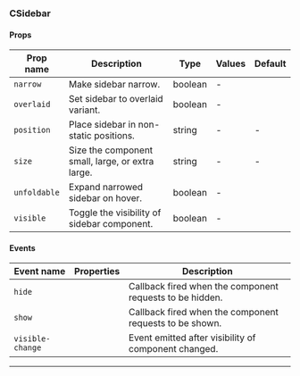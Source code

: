 ### CSidebar

#### Props

| Prop name               | Description                                      | Type    | Values | Default |
| ----------------------- | ------------------------------------------------ | ------- | ------ | ------- |
| <code>narrow</code>     | Make sidebar narrow.                             | boolean | -      |         |
| <code>overlaid</code>   | Set sidebar to overlaid variant.                 | boolean | -      |         |
| <code>position</code>   | Place sidebar in non-static positions.           | string  | -      | -       |
| <code>size</code>       | Size the component small, large, or extra large. | string  | -      | -       |
| <code>unfoldable</code> | Expand narrowed sidebar on hover.                | boolean | -      |         |
| <code>visible</code>    | Toggle the visibility of sidebar component.      | boolean | -      |         |

#### Events

| Event name                  | Properties | Description                                              |
| --------------------------- | ---------- | -------------------------------------------------------- |
| <code>hide</code>           |            | Callback fired when the component requests to be hidden. |
| <code>show</code>           |            | Callback fired when the component requests to be shown.  |
| <code>visible-change</code> |            | Event emitted after visibility of component changed.     |

---

